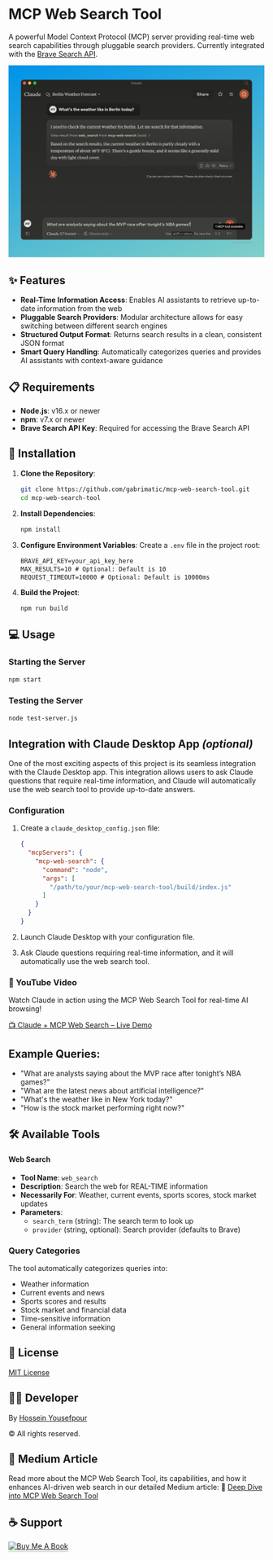 # MCP Web Search Tool

A powerful Model Context Protocol (MCP) server providing real-time web search capabilities through pluggable search providers. Currently integrated with the [Brave Search API](https://api-dashboard.search.brave.com/app/documentation/web-search/get-started).

![Claude Desktop Example](banner.png)

## ✨ Features

- **Real-Time Information Access**: Enables AI assistants to retrieve up-to-date information from the web
- **Pluggable Search Providers**: Modular architecture allows for easy switching between different search engines
- **Structured Output Format**: Returns search results in a clean, consistent JSON format
- **Smart Query Handling**: Automatically categorizes queries and provides AI assistants with context-aware guidance

## 📋 Requirements

- **Node.js**: v16.x or newer
- **npm**: v7.x or newer
- **Brave Search API Key**: Required for accessing the Brave Search API

## 🚀 Installation

1. **Clone the Repository**:
   ```bash
   git clone https://github.com/gabrimatic/mcp-web-search-tool.git
   cd mcp-web-search-tool
   ```

2. **Install Dependencies**:
   ```bash
   npm install
   ```

3. **Configure Environment Variables**:
   Create a `.env` file in the project root:
   ```
   BRAVE_API_KEY=your_api_key_here
   MAX_RESULTS=10 # Optional: Default is 10
   REQUEST_TIMEOUT=10000 # Optional: Default is 10000ms
   ```

4. **Build the Project**:
   ```bash
   npm run build
   ```

## 💻 Usage

### Starting the Server
```bash
npm start
```

### Testing the Server
```bash
node test-server.js
```

## Integration with Claude Desktop App _(optional)_

One of the most exciting aspects of this project is its seamless integration with the Claude Desktop app. This integration allows users to ask Claude questions that require real-time information, and Claude will automatically use the web search tool to provide up-to-date answers.

### Configuration

1. Create a `claude_desktop_config.json` file:
   ```json
   {
     "mcpServers": {
       "mcp-web-search": {
         "command": "node",
         "args": [
           "/path/to/your/mcp-web-search-tool/build/index.js"
         ]
       }
     }
   }
   ```

2. Launch Claude Desktop with your configuration file.

3. Ask Claude questions requiring real-time information, and it will automatically use the web search tool.

###  🎥 YouTube Video

Watch Claude in action using the MCP Web Search Tool for real-time AI browsing!

[📺 Claude + MCP Web Search – Live Demo](https://youtu.be/6jAnjJSCL30?si=4n0-NtTyG_3SVaFh)

## Example Queries:
- "What are analysts saying about the MVP race after tonight’s NBA games?"
- "What are the latest news about artificial intelligence?"
- "What's the weather like in New York today?"
- "How is the stock market performing right now?"

## 🛠️ Available Tools

#### Web Search
- **Tool Name**: `web_search`
- **Description**: Search the web for REAL-TIME information
- **Necessarily For**: Weather, current events, sports scores, stock market updates
- **Parameters**:
  - `search_term` (string): The search term to look up
  - `provider` (string, optional): Search provider (defaults to Brave)

### Query Categories
The tool automatically categorizes queries into:
- Weather information
- Current events and news
- Sports scores and results
- Stock market and financial data
- Time-sensitive information
- General information seeking

## 📜 License

[MIT License](LICENSE)

## 👨‍💻 Developer
By [Hossein Yousefpour](https://gabrimatic.info "Hossein Yousefpour")

&copy; All rights reserved.

## 📝 Medium Article

Read more about the MCP Web Search Tool, its capabilities, and how it enhances AI-driven web search in our detailed Medium article:
📖 [Deep Dive into MCP Web Search Tool](https://medium.com/@gabrimatic/introducing-mcp-web-search-tool-bridging-ai-assistants-to-real-time-web-information-5df9ab92ad02)


## ☕ Support
<a href="https://www.buymeacoffee.com/gabrimatic" target="_blank"><img src="https://www.buymeacoffee.com/assets/img/custom_images/orange_img.png" alt="Buy Me A Book" style="height: 41px !important;width: 174px !important;box-shadow: 0px 3px 2px 0px rgba(190, 190, 190, 0.5) !important;-webkit-box-shadow: 0px 3px 2px 0px rgba(190, 190, 190, 0.5) !important;" ></a>
